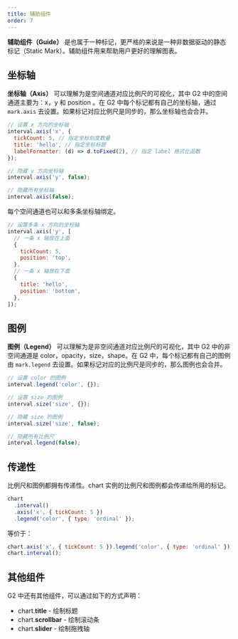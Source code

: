 ```yaml
---
title: 辅助组件
order: 7
---
```


**辅助组件（Guide）** 是也属于一种标记，更严格的来说是一种非数据驱动的静态标记（Static Mark）。辅助组件用来帮助用户更好的理解图表。

## 坐标轴

**坐标轴（Axis）** 可以理解为是空间通道对应比例尺的可视化，其中 G2 中的空间通道主要为：x，y 和 position 。在 G2 中每个标记都有自己的坐标轴，通过 `mark.axis` 去设置。如果标记对应比例尺是同步的，那么坐标轴也会合并。

```js
// 设置 x 方向的坐标轴
interval.axis('x', {
  tickCount: 5, // 指定坐标刻度数量
  title: 'hello', // 指定坐标标题
  labelFormatter: (d) => d.toFixed(2), // 指定 label 格式化函数
});

// 隐藏 y 方向坐标轴
interval.axis('y', false);

// 隐藏所有坐标轴
interval.axis(false);
```

每个空间通道也可以和多条坐标轴绑定。

```js
// 设置多条 x 方向的坐标轴
interval.axis('y', [
  // 一条 x 轴放在上面
  {
    tickCount: 5,
    position: 'top',
  },
  // 一条 x 轴放在下面
  {
    title: 'hello',
    position: 'bottom',
  },
]);
```

## 图例

**图例（Legend）** 可以理解为是非空间通道对应比例尺的可视化，其中 G2 中的非空间通道是 color，opacity，size，shape。在 G2 中，每个标记都有自己的图例由 `mark.legend` 去设置。如果标记对应的比例尺是同步的，那么图例也会合并。

```js
// 设置 color 的图例
interval.legend('color', {});

// 设置 size 的图例
interval.size('size', {});

// 隐藏 size 的图例
interval.size('size', false);

// 隐藏所有比例尺
interval.legend(false);
```

## 传递性

比例尺和图例都拥有传递性。chart 实例的比例尺和图例都会传递给所用的标记。

```js
chart
  .interval()
  .axis('x', { tickCount: 5 })
  .legend('color', { type: 'ordinal' });
```

等价于：

```js
chart.axis('x', { tickCount: 5 }).legend('color', { type: 'ordinal' });
chart.interval();
```

## 其他组件

G2 中还有其他组件，可以通过如下的方式声明：

- chart.**title** - 绘制标题
- chart.**scrollbar** - 绘制滚动条
- chart.**slider** - 绘制拖拽轴

